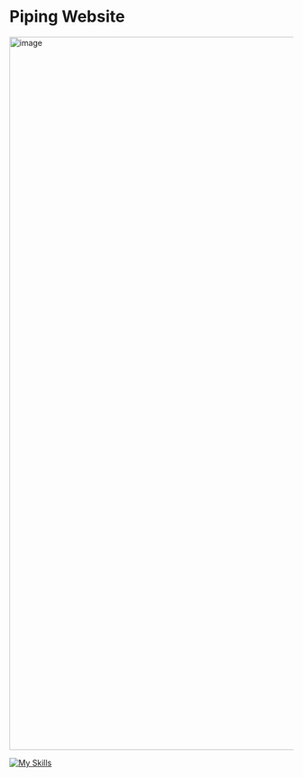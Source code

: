 # Piping Website
<img width="1263" alt="image" src="https://github.com/saulorodriguesm/piping/assets/60283737/62f408dd-f455-4ea0-876f-4adcad0bebc7">

			
 
[![My Skills](https://skillicons.dev/icons?i=vite,react,tailwind)](https://skillicons.dev)
